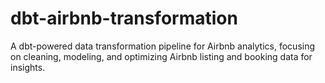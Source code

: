 # dbt-airbnb-transformation
A dbt-powered data transformation pipeline for Airbnb analytics, focusing on cleaning, modeling, and optimizing Airbnb listing and booking data for insights.
